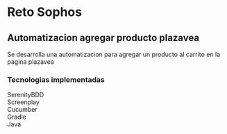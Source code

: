 # Reto Sophos
## Automatizacion agregar producto plazavea
Se desarrolla una automatizacion para agregar un producto al carrito en la pagina plazavea
### Tecnologias implementadas
SerenityBDD  
Screenplay  
Cucumber  
Gradle  
Java